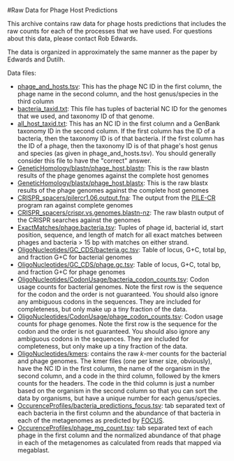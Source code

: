 #Raw Data for Phage Host Predictions

This archive contains raw data for phage hosts predictions that includes the raw counts for each of the processes that we have used. For questions about this data, please contact Rob Edwards.

The data is organized in approximately the same manner as the paper by Edwards and Dutilh.

Data files:

- [phage_and_hosts.tsv](phage_and_hosts.tsv): This has the phage NC ID in the first column, the phage name in the second column, and the host genus/species in the third column
- [bacteria_taxid.txt](bacteria_taxid.txt): This file has tuples of bacterial NC ID for the genomes that we used, and taxonomy ID of that genome.
- [all_host_taxid.txt](all_host_taxid.txt): This has an NC ID in the first column and a GenBank taxonomy ID in the second column. If the first column has the ID of a bacteria, then the taxonomy ID is of that bacteria. If the first column has the ID of a phage, then the taxonomy ID is of that phage's host genus and species (as given in phage_and_hosts.tsv). You should generally consider this file to have the "correct" answer.
- [GeneticHomology/blastn/phage_host.blastn](https://edwards.sdsu.edu/PhageHosts/raw_data/GeneticHomology/blastn/phage_host.blastn): This is the raw blastn results of the phage genomes against the complete host genomes
- [GeneticHomology/blastx/phage_host.blastx](https://edwards.sdsu.edu/PhageHosts/raw_data/GeneticHomology/blastx/phage_host.blastx): This is the raw blastx results of the phage genomes against the complete host genomes
- [CRISPR_spacers/pilercr1.06.output.fna](https://edwards.sdsu.edu/PhageHosts/raw_data/CRISPR_spacers/pilercr1.06.output.fna): The output from the [PILE-CR](http://www.biomedcentral.com/1471-2105/8/18) program ran against complete genomes
- [CRISPR_spacers/crispr.vs.genomes.blastn-nz](https://edwards.sdsu.edu/PhageHosts/raw_data/CRISPR_spacers/crispr.vs.genomes.blastn-nz): The raw blastn output of the CRISPR searches against the genomes
- [ExactMatches/phage.bacteria.tsv](https://edwards.sdsu.edu/PhageHosts/raw_data/ExactMatches/phage.bacteria.tsv.gz): Tuples of phage id, bacterial id, start position, sequence, and length of match for all exact matches between phages and bacteria > 15 bp with matches on either strand.
- [OligoNucleotides/GC_CDS/bacteria.gc.tsv](https://edwards.sdsu.edu/PhageHosts/raw_data/OligoNucleotides/GC_CDS/bacteria.gc.tsv): Table of locus, G+C, total bp, and fraction G+C for bacterial genomes
- [OligoNucleotides/GC_CDS/phage.gc.tsv](https://edwards.sdsu.edu/PhageHosts/raw_data/OligoNucleotides/GC_CDS/phage.gc.tsv): Table of locus, G+C, total bp, and fraction G+C for phage genomes
- [OligoNucleotides/CodonUsage/bacteria_codon_counts.tsv](https://edwards.sdsu.edu/PhageHosts/raw_data/OligoNucleotides/CodonUsage/bacteria_codon_counts.tsv): Codon usage counts for bacterial genomes. Note the first row is the sequence for the codon and the order is not guaranteed. You should also ignore any ambiguous codons in the sequences. They are included for completeness, but only make up a tiny fraction of the data.
- [OligoNucleotides/CodonUsage/phage_codon_counts.tsv](https://edwards.sdsu.edu/PhageHosts/raw_data/OligoNucleotides/CodonUsage/phage_codon_counts.tsv): Codon usage counts for phage genomes. Note the first row is the sequence for the codon and the order is not guaranteed. You should also ignore any ambiguous codons in the sequences. They are included for completeness, but only make up a tiny fraction of the data.
- [OligoNucleotides/kmers](https://edwards.sdsu.edu/PhageHosts/raw_data/OligoNucleotides/kmers): contains the raw *k*-mer counts for the bacterial and phage genomes. The kmer files (one per kmer size, obviously), have the NC ID in the first column, the name of the organism in the second column, and a code in the third column, followed by the kmers counts for the headers. The code in the thid column is just a number based on the organism in the second column so that you can sort the data by organisms, but have a unique number for each genus/species.
- [OccurenceProfiles/bacteria_predictions_focus.tsv](https://edwards.sdsu.edu/PhageHosts/raw_data/OccurenceProfiles/bacteria_predictions_focus.tsv): tab separated text of each bacteria in the first column and the abundance of that bacteria in each of the metagenomes as predicted by [FOCUS](http://edwards.sdsu.edu/focus/).
- [OccurenceProfiles/phage_mg_count.tsv](https://edwards.sdsu.edu/PhageHosts/raw_data/OccurenceProfiles/phage_mg_count.tsv): tab separated text of each phage in the first column and the normalized abundance of that phage in each of the metagenomes as calculated from reads that mapped via megablast.

